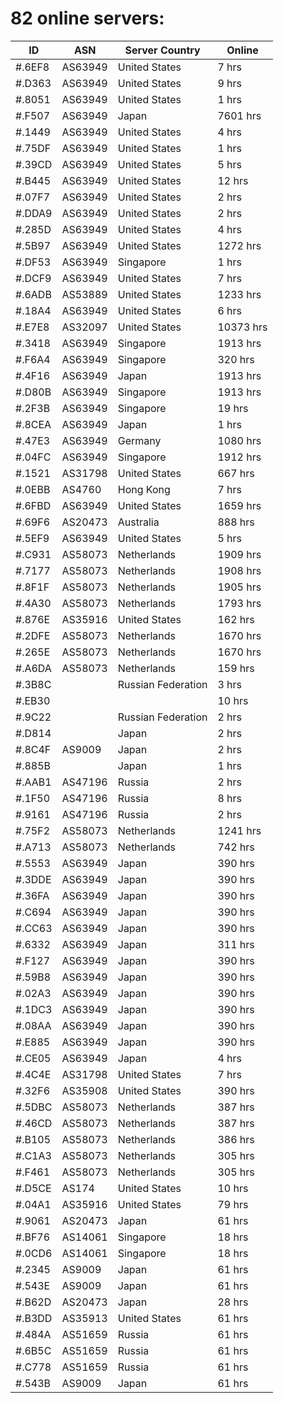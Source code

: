 # 82 online servers:

| ID | ASN | Server Country | Online |
| ------ | ------ | ------ | ------ |
| #.6EF8 | AS63949 | United States | 7 hrs |
| #.D363 | AS63949 | United States | 9 hrs |
| #.8051 | AS63949 | United States | 1 hrs |
| #.F507 | AS63949 | Japan | 7601 hrs |
| #.1449 | AS63949 | United States | 4 hrs |
| #.75DF | AS63949 | United States | 1 hrs |
| #.39CD | AS63949 | United States | 5 hrs |
| #.B445 | AS63949 | United States | 12 hrs |
| #.07F7 | AS63949 | United States | 2 hrs |
| #.DDA9 | AS63949 | United States | 2 hrs |
| #.285D | AS63949 | United States | 4 hrs |
| #.5B97 | AS63949 | United States | 1272 hrs |
| #.DF53 | AS63949 | Singapore | 1 hrs |
| #.DCF9 | AS63949 | United States | 7 hrs |
| #.6ADB | AS53889 | United States | 1233 hrs |
| #.18A4 | AS63949 | United States | 6 hrs |
| #.E7E8 | AS32097 | United States | 10373 hrs |
| #.3418 | AS63949 | Singapore | 1913 hrs |
| #.F6A4 | AS63949 | Singapore | 320 hrs |
| #.4F16 | AS63949 | Japan | 1913 hrs |
| #.D80B | AS63949 | Singapore | 1913 hrs |
| #.2F3B | AS63949 | Singapore | 19 hrs |
| #.8CEA | AS63949 | Japan | 1 hrs |
| #.47E3 | AS63949 | Germany | 1080 hrs |
| #.04FC | AS63949 | Singapore | 1912 hrs |
| #.1521 | AS31798 | United States | 667 hrs |
| #.0EBB | AS4760 | Hong Kong | 7 hrs |
| #.6FBD | AS63949 | United States | 1659 hrs |
| #.69F6 | AS20473 | Australia | 888 hrs |
| #.5EF9 | AS63949 | United States | 5 hrs |
| #.C931 | AS58073 | Netherlands | 1909 hrs |
| #.7177 | AS58073 | Netherlands | 1908 hrs |
| #.8F1F | AS58073 | Netherlands | 1905 hrs |
| #.4A30 | AS58073 | Netherlands | 1793 hrs |
| #.876E | AS35916 | United States | 162 hrs |
| #.2DFE | AS58073 | Netherlands | 1670 hrs |
| #.265E | AS58073 | Netherlands | 1670 hrs |
| #.A6DA | AS58073 | Netherlands | 159 hrs |
| #.3B8C |  | Russian Federation | 3 hrs |
| #.EB30 |  |  | 10 hrs |
| #.9C22 |  | Russian Federation | 2 hrs |
| #.D814 |  | Japan | 2 hrs |
| #.8C4F | AS9009 | Japan | 2 hrs |
| #.885B |  | Japan | 1 hrs |
| #.AAB1 | AS47196 | Russia | 2 hrs |
| #.1F50 | AS47196 | Russia | 8 hrs |
| #.9161 | AS47196 | Russia | 2 hrs |
| #.75F2 | AS58073 | Netherlands | 1241 hrs |
| #.A713 | AS58073 | Netherlands | 742 hrs |
| #.5553 | AS63949 | Japan | 390 hrs |
| #.3DDE | AS63949 | Japan | 390 hrs |
| #.36FA | AS63949 | Japan | 390 hrs |
| #.C694 | AS63949 | Japan | 390 hrs |
| #.CC63 | AS63949 | Japan | 390 hrs |
| #.6332 | AS63949 | Japan | 311 hrs |
| #.F127 | AS63949 | Japan | 390 hrs |
| #.59B8 | AS63949 | Japan | 390 hrs |
| #.02A3 | AS63949 | Japan | 390 hrs |
| #.1DC3 | AS63949 | Japan | 390 hrs |
| #.08AA | AS63949 | Japan | 390 hrs |
| #.E885 | AS63949 | Japan | 390 hrs |
| #.CE05 | AS63949 | Japan | 4 hrs |
| #.4C4E | AS31798 | United States | 7 hrs |
| #.32F6 | AS35908 | United States | 390 hrs |
| #.5DBC | AS58073 | Netherlands | 387 hrs |
| #.46CD | AS58073 | Netherlands | 387 hrs |
| #.B105 | AS58073 | Netherlands | 386 hrs |
| #.C1A3 | AS58073 | Netherlands | 305 hrs |
| #.F461 | AS58073 | Netherlands | 305 hrs |
| #.D5CE | AS174 | United States | 10 hrs |
| #.04A1 | AS35916 | United States | 79 hrs |
| #.9061 | AS20473 | Japan | 61 hrs |
| #.BF76 | AS14061 | Singapore | 18 hrs |
| #.0CD6 | AS14061 | Singapore | 18 hrs |
| #.2345 | AS9009 | Japan | 61 hrs |
| #.543E | AS9009 | Japan | 61 hrs |
| #.B62D | AS20473 | Japan | 28 hrs |
| #.B3DD | AS35913 | United States | 61 hrs |
| #.484A | AS51659 | Russia | 61 hrs |
| #.6B5C | AS51659 | Russia | 61 hrs |
| #.C778 | AS51659 | Russia | 61 hrs |
| #.543B | AS9009 | Japan | 61 hrs |


